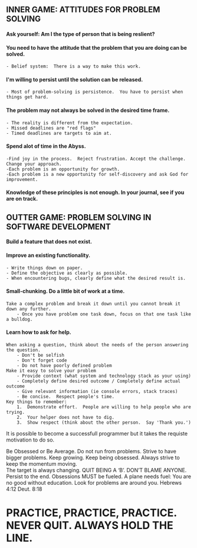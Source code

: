 
## INNER GAME:  ATTITUDES FOR PROBLEM SOLVING


#### Ask yourself: Am I the type of person that is being reslient? 


#### You need to have the attitude that the problem that you are doing can be solved.
	- Belief system:  There is a way to make this work.


#### I'm willing to persist until the solution can be released.
	- Most of problem-solving is persistence.  You have to persist when things get hard.


#### The problem may not always be solved in the desired time frame.
	- The reality is different from the expectation.
	- Missed deadlines are "red flags"
	- Timed deadlines are targets to aim at.


#### Spend alot of time in the Abyss.  
	-Find joy in the process.  Reject frustration. Accept the challenge.  Change your approach.
	-Each problem is an opportunity for growth.
	-Each problem is a new opportunity for self-discovery and ask God for improvement.


#### Knowledge of these principles is not enough.  In your journal, see if you are on track.


## OUTTER GAME:  PROBLEM SOLVING IN SOFTWARE DEVELOPMENT

#### Build a feature that does not exist.

#### Improve an existing functionality.
	- Write things down on paper.
	- Define the objective as clearly as possible.
	- When encountering bugs, clearly define what the desired result is.
	

#### Small-chunking.  Do a little bit of work at a time.
	Take a complex problem and break it down until you cannot break it down any further.
		- Once you have problem one task down, focus on that one task like a bulldog.


#### Learn how to ask for help.
	When asking a question, think about the needs of the person answering the question.
		- Don't be selfish
		- Don't forget code
		- Do not have poorly defined problem
	Make it easy to solve your problem
		- Provide context (what system and technology stack as your using)
		- Completely define desired outcome / Completely define actual outcome
		- Give relevant information (ie console errors, stack traces)
		- Be concise.  Respect people's time.
	Key things to remember:
		1.  Demonstrate effort.  People are willing to help people who are trying.
		2.  Your helper does not have to dig.
		3.  Show respect (think about the other person.  Say 'Thank you.')

It is possible to become a successfull programmer but it takes the requiste motivation to do so.

Be Obsessed or Be Average. Do not run from problems.  Strive to have bigger problems.
Keep growing.  Keep being obsessed.  Always strive to keep the momentum moving.  
The target is always changing. 
QUIT BEING A ‘B’. DON’T BLAME ANYONE. 
Persist to the end.
Obsessions MUST be fueled.
A plane needs fuel:  You are no good without education.
Look for problems are around you.
Hebrews 4:12
Deut. 8:18

# PRACTICE, PRACTICE, PRACTICE.  NEVER QUIT.  ALWAYS HOLD THE LINE.

	

